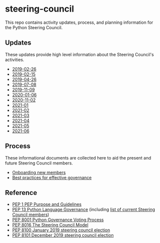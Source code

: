 # steering-council

This repo contains activity updates, process, and planning information for the Python Steering Council.

## Updates

These updates provide high level information about the Steering Council's
activities.

- [2019-02-26](updates/2019-02-26_steering-council-update.md)
- [2019-02-15](updates/2019-02-15_steering-council-update.md)
- [2019-04-26](updates/2019-04-26_steering-council-update.md)
- [2019-07-08](updates/2019-07-08_steering-council-update.md)
- [2019-11-09](updates/2019-11-09-steering-council-update.md)
- [2020-01-06](updates/2020-01-06-steering-council-update.md)
- [2020-11-02](updates/2020-11-02-steering-council-update.md)
- [2021-01](updates/2021-01-steering-council-update.md)
- [2021-02](updates/2021-02-steering-council-update.md)
- [2021-03](updates/2021-03-steering-council-update.md)
- [2021-04](updates/2021-04-steering-council-update.md)
- [2021-05](updates/2021-05-steering-council-update.md)
- [2021-06](updates/2021-06-steering-council-update.md)

## Process

These informational documents are collected here to aid the present and
future Steering Council members.

- [Onboarding new members](process/onboarding.md)
- [Best practices for effective governance](process/best-practices.md)

## Reference

- [PEP 1 PEP Purpose and Guidelines](https://github.com/python/peps/blob/master/pep-0001.txt)
- [PEP 13 Python Language Governance](https://github.com/python/peps/blob/master/pep-0013.rst) (including [list of current Steering Council members](https://www.python.org/dev/peps/pep-0013/#current-steering-council))
- [PEP 8001 Python Governance Voting Process](https://github.com/python/peps/blob/master/pep-8001.rst)
- [PEP 8016 The Steering Council Model](https://github.com/python/peps/blob/master/pep-8016.rst)
- [PEP 8100 January 2019 steering council election](https://github.com/python/peps/blob/master/pep-8100.rst)
- [PEP 8101 December 2019 steering council election](https://github.com/python/peps/blob/master/pep-8101.rst)
